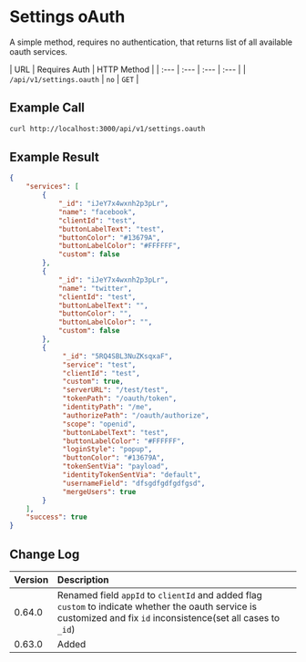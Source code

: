 # Settings oAuth

A simple method, requires no authentication, that returns list of all available oauth services.

| URL | Requires Auth | HTTP Method |
| :--- | :--- | :--- | :--- |
| `/api/v1/settings.oauth` | `no` | `GET` |

## Example Call

```bash
curl http://localhost:3000/api/v1/settings.oauth
```

## Example Result

```json
{
    "services": [
        {
            "_id": "iJeY7x4wxnh2p3pLr",
            "name": "facebook",
            "clientId": "test",
            "buttonLabelText": "test",
            "buttonColor": "#13679A",
            "buttonLabelColor": "#FFFFFF",
            "custom": false
        },
        {
            "_id": "iJeY7x4wxnh2p3pLr",
            "name": "twitter",
            "clientId": "test",
            "buttonLabelText": "",
            "buttonColor": "",
            "buttonLabelColor": "",
            "custom": false
        },
        {
             "_id": "5RQ4SBL3NuZKsqxaF",
             "service": "test",
             "clientId": "test",
             "custom": true,
             "serverURL": "/test/test",
             "tokenPath": "/oauth/token",
             "identityPath": "/me",
             "authorizePath": "/oauth/authorize",
             "scope": "openid",
             "buttonLabelText": "test",
             "buttonLabelColor": "#FFFFFF",
             "loginStyle": "popup",
             "buttonColor": "#13679A",
             "tokenSentVia": "payload",
             "identityTokenSentVia": "default",
             "usernameField": "dfsgdfgdfgdfgsd",
             "mergeUsers": true
        }
    ],
    "success": true
}
```

## Change Log

| Version | Description |
| :--- | :--- |
| 0.64.0 | Renamed field `appId` to `clientId` and added flag `custom` to indicate whether the oauth service is customized and fix `id` inconsistence(set all cases to `_id`) |
| 0.63.0 | Added |
